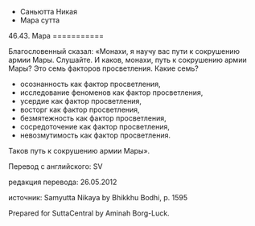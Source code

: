 









* Саньютта Никая
* Мара сутта


46\.43\. Мара
\=\=\=\=\=\=\=\=\=\=\=



Благословенный сказал: «Монахи, я научу вас пути к сокрушению армии Мары\. Слушайте\. И каков, монахи, путь к сокрушению армии Мары? Это семь факторов просветления\. Какие семь?


* осознанность как фактор просветления,
* исследование феноменов как фактор просветления,
* усердие как фактор просветления,
* восторг как фактор просветления,
* безмятежность как фактор просветления,
* сосредоточение как фактор просветления,
* невозмутимость как фактор просветления\.


Таков путь к сокрушению армии Мары»\.



Перевод с английского: SV


редакция перевода: 26\.05\.2012


источник: Samyutta Nikaya by Bhikkhu Bodhi, p\. 1595


Prepared for SuttaCentral by Aminah Borg\-Luck\.






